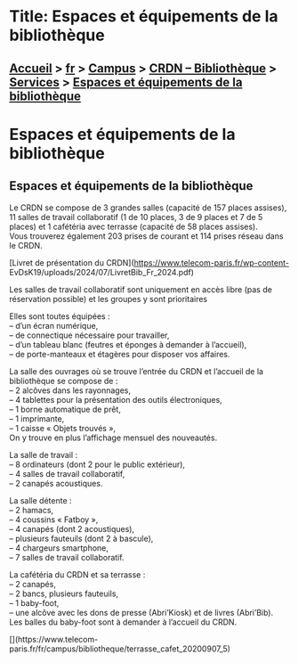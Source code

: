 # Title: Espaces et équipements de la bibliothèque

## [Accueil](https://www.telecom-paris.fr "https://www.telecom-paris.fr") > [fr](https://www.telecom-paris.fr/fr "fr") > [Campus](https://www.telecom-paris.fr/fr/campus "Campus") > [CRDN – Bibliothèque](https://www.telecom-paris.fr/fr/campus/bibliotheque "CRDN – Bibliothèque") > [Services](https://www.telecom-paris.fr/fr/campus/bibliotheque/services "Services") > [Espaces et équipements de la bibliothèque](https://www.telecom-paris.fr/fr/campus/bibliotheque/services/espaces-equipements)

[](https://www.telecom-paris.fr/fr/accueil)

# Espaces et équipements de la bibliothèque

## Espaces et équipements de la bibliothèque

Le CRDN se compose de 3 grandes salles (capacité de 157 places assises), 11
salles de travail collaboratif (1 de 10 places, 3 de 9 places et 7 de 5
places) et 1 cafétéria avec terrasse (capacité de 58 places assises).  
Vous trouverez également 203 prises de courant et 114 prises réseau dans le
CRDN.

[Livret de présentation du CRDN](https://www.telecom-paris.fr/wp-content-
EvDsK19/uploads/2024/07/LivretBib_Fr_2024.pdf)

Les salles de travail collaboratif sont uniquement en accès libre (pas de
réservation possible) et les groupes y sont prioritaires

Elles sont toutes équipées :  
– d’un écran numérique,  
– de connectique nécessaire pour travailler,  
– d’un tableau blanc (feutres et éponges à demander à l’accueil),  
– de porte-manteaux et étagères pour disposer vos affaires.

[](https://www.telecom-paris.fr/fr/campus/bibliotheque/crdn_18022020_14)

La salle des ouvrages où se trouve l’entrée du CRDN et l’accueil de la
bibliothèque se compose de :  
– 2 alcôves dans les rayonnages,  
– 4 tablettes pour la présentation des outils électroniques,  
– 1 borne automatique de prêt,  
– 1 imprimante,  
– 1 caisse « Objets trouvés »,  
On y trouve en plus l’affichage mensuel des nouveautés.

[](https://www.telecom-paris.fr/fr/campus/bibliotheque/crdn_20200907_1)

La salle de travail :  
– 8 ordinateurs (dont 2 pour le public extérieur),  
– 4 salles de travail collaboratif,  
– 2 canapés acoustiques.

[](https://www.telecom-paris.fr/fr/campus/bibliotheque/crdn_18022020_21)

La salle détente :  
– 2 hamacs,  
– 4 coussins « Fatboy »,  
– 4 canapés (dont 2 acoustiques),  
– plusieurs fauteuils (dont 2 à bascule),  
– 4 chargeurs smartphone,  
– 7 salles de travail collaboratif.

[](https://www.telecom-paris.fr/fr/campus/bibliotheque/crdn_0302020_02)

La cafétéria du CRDN et sa terrasse :  
– 2 canapés,  
– 2 bancs, plusieurs fauteuils,  
– 1 baby-foot,  
– une alcôve avec les dons de presse (Abri’Kiosk) et de livres (Abri’Bib).  
Les balles du baby-foot sont à demander à l’accueil du CRDN.

[](https://www.telecom-
paris.fr/fr/campus/bibliotheque/terrasse_cafet_20200907_5)

